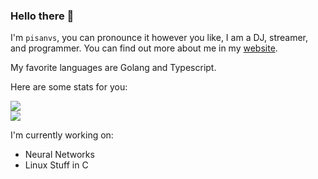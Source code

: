 ### Hello there 👋

I'm `pisanvs`, you can pronounce it however you like, I am a DJ, streamer, and programmer. You can
find out more about me in my [website](https://pisanvs.cl).

My favorite languages are Golang and Typescript.

Here are some stats for you:

![](https://github-readme-stats.vercel.app/api/top-langs/?username=pisanvs&langs_count=5&exclude_repo=pisanvs.cl&theme=github_dark)  
![](https://github-readme-stats.vercel.app/api?username=pisanvs&show_icons=true&theme=github_dark)

I'm currently working on:
  - Neural Networks
  - Linux Stuff in C
<!--
**pisanvs/pisanvs** is a ✨ _special_ ✨ repository because its `README.md` (this file) appears on your GitHub profile.

Here are some ideas to get you started:

- 🔭 I’m currently working on ...
- 🌱 I’m currently learning ...
- 👯 I’m looking to collaborate on ...
- 🤔 I’m looking for help with ...
- 💬 Ask me about ...
- 📫 How to reach me: ...
- 😄 Pronouns: ...
- ⚡ Fun fact: ...
-->
